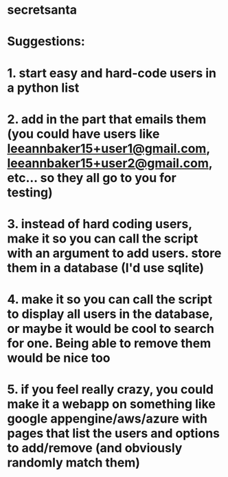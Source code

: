 # secretsanta 
# Suggestions:
# 1. start easy and hard-code users in a python list
# 2. add in the part that emails them (you could have users like leeannbaker15+user1@gmail.com, leeannbaker15+user2@gmail.com, etc... so they all go to you for testing)
# 3. instead of hard coding users, make it so you can call the script with an argument to add users. store them in a database (I'd use sqlite)
# 4. make it so you can call the script to display all users in the database, or maybe it would be cool to search for one. Being able to remove them would be nice too
# 5. if you feel really crazy, you could make it a webapp on something like google appengine/aws/azure with pages that list the users and options to add/remove (and obviously randomly match them)
